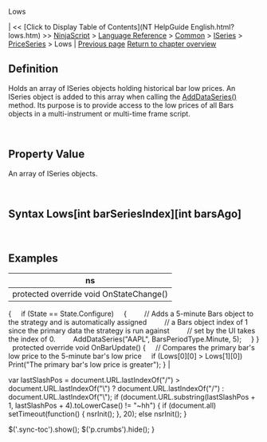 ﻿










 


Lows







| &lt;&lt; [Click to Display Table of Contents](NT HelpGuide English.html?lows.htm) &gt;&gt;
 [NinjaScript](ninjascript.htm) &gt; [Language Reference](language_reference_wip.htm) &gt; [Common](common.htm) &gt; [ISeries<t>](iseriest.htm) &gt; [PriceSeries<double>](priceseries.htm) &gt;
Lows | [Previous page](low.htm)
[Return to chapter overview](priceseries.htm)










Definition
----------


Holds an array of ISeries<double> objects holding historical bar low prices. An ISeries<double> object is added to this array when calling the [AddDataSeries()](adddataseries.htm) method. Its purpose is to provide access to the low prices of all Bars objects in a multi-instrument or multi-time frame script. 


 


Property Value
--------------


An array of ISeries<double> objects.


 


Syntax
Lows[int barSeriesIndex][int barsAgo]
--------------------------------------------



 


Examples
--------




| ns |
| --- |
| protected override void OnStateChange()
{
     if (State == State.Configure)
     {
         // Adds a 5-minute Bars object to the strategy and is automatically assigned
         // a Bars object index of 1 since the primary data the strategy is run against
         // set by the UI takes the index of 0.
         AddDataSeries("AAPL", BarsPeriodType.Minute, 5);
     }
}
 
protected override void OnBarUpdate()
{
     // Compares the primary bar's low price to the 5-minute bar's low price
     if (Lows[0][0] &gt; Lows[1][0])
         Print("The primary bar's low price is greater");
} |






 
 var lastSlashPos = document.URL.lastIndexOf("/") &gt; document.URL.lastIndexOf("\\") ? document.URL.lastIndexOf("/") : document.URL.lastIndexOf("\\");
 if (document.URL.substring(lastSlashPos + 1, lastSlashPos + 4).toLowerCase() != "~hh") {
 if (document.all) setTimeout(function() {
 nsrInit();
 }, 20);
 else nsrInit();
 }
 
 
 $('.sync-toc').show();
 $('p.crumbs').hide();
 }
 
 
 



</double></double></double></double></t></double></t>